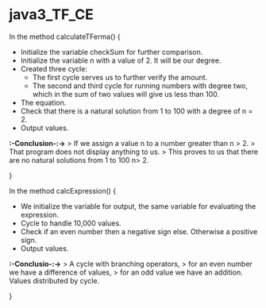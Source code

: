 # java3_TF_CE

In the method calculateTFerma() {
  * Initialize the variable checkSum for further comparison.
  * Initialize the variable n with a value of 2. It will be our degree.
  * Created three cycle:
    - The first cycle serves us to further verify the amount.
    - The second and third cycle for running numbers with degree two, 
      which in the sum of two values will give us less than 100.
  * The equation.
  * Check that there is a natural solution from 1 to 100 with a degree of n = 2.
  * Output values.
  
  **:-Conclusion-:->** > If we assign a value n to a number greater than n > 2. 
                       > That program does not display anything to us. 
                       > This proves to us that there are no natural solutions from 1 to 100 n> 2.

}

In the method calcExpression() {
  * We initialize the variable for output, the same variable for evaluating the expression.
  * Cycle to handle 10,000 values.
  * Check if an even number then a negative sign else. Otherwise a positive sign.
  * Output values.
  
  **:-Conclusio-:->**  > A cycle with branching operators, 
                       > for an even number we have a difference of values, 
                       > for an odd value we have an addition. Values distributed by cycle.

}
